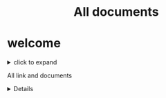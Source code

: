   <h1 align="center" > All documents </h1>




# welcome 

<details>

<summary> click to expand<summary>
  

  All link and documents 


<details>
  
  
  
  
 <details>

<summary>Click to expand!</summary>
 
 Bienvenue dans la version francaise de ce projet
 
 
 
</details>
